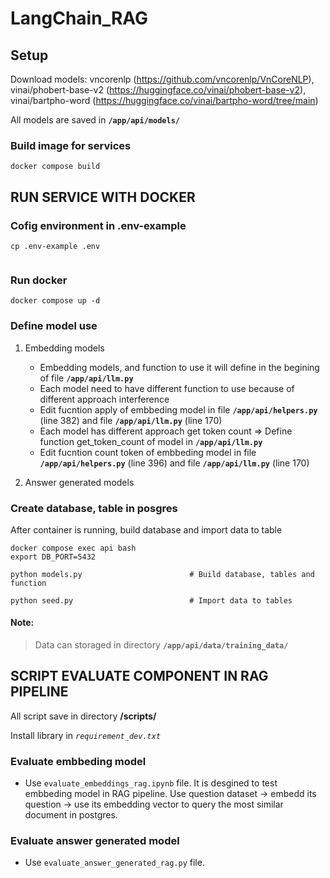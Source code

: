 # LangChain_RAG

## Setup

Download models: vncorenlp (https://github.com/vncorenlp/VnCoreNLP), vinai/phobert-base-v2 (https://huggingface.co/vinai/phobert-base-v2), vinai/bartpho-word (https://huggingface.co/vinai/bartpho-word/tree/main)

All models are saved in **`/app/api/models/`**

### Build image for services

```
docker compose build
```

## RUN SERVICE WITH DOCKER
### Cofig environment in .env-example 

```
cp .env-example .env


```
### Run docker
```
docker compose up -d
```
###  Define model use
1. Embedding models

    * Embedding models, and function to use it will define in the begining of file **`/app/api/llm.py`** 
    * Each model need to have different function to use because of different approach interference 
    * Edit fucntion apply of embbeding model in file **`/app/api/helpers.py`** (line 382) and file  **`/app/api/llm.py`** (line 170)
    * Each model has different approach get token count => Define function get_token_count of model in **`/app/api/llm.py`** 
    * Edit fucntion count token  of embbeding model in file **`/app/api/helpers.py`** (line 396) and file  **`/app/api/llm.py`** (line 170)
2. Answer generated models


### Create database, table in posgres
After container is running, build database and import data to table
```
docker compose exec api bash
export DB_PORT=5432

python models.py                        # Build database, tables and function
        
python seed.py                          # Import data to tables
```

#### Note:
> Data can storaged in directory **`/app/api/data/training_data/`**


   

## SCRIPT EVALUATE COMPONENT IN RAG PIPELINE

All script save in directory **/scripts/**

Install library in *`requirement_dev.txt`*

### Evaluate embbeding model
* Use `evaluate_embeddings_rag.ipynb` file. It is desgined to test embbeding model in RAG pipeline. Use question dataset -> embedd its question -> use  its embedding vector to query  the most similar document in postgres.


### Evaluate answer generated model
* Use `evaluate_answer_generated_rag.py` file.

